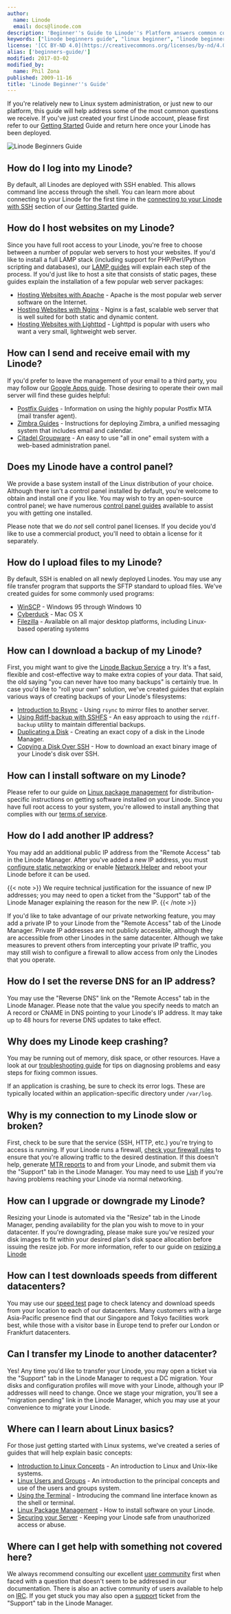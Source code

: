 ```yaml
---
author:
  name: Linode
  email: docs@linode.com
description: 'Beginner''s Guide to Linode''s Platform answers common configuration questions about the Linode cloud.'
keywords: ["linode beginners guide", "linux beginner", "linode beginner", "Linode guide"]
license: '[CC BY-ND 4.0](https://creativecommons.org/licenses/by-nd/4.0)'
alias: ['beginners-guide/']
modified: 2017-03-02
modified_by:
  name: Phil Zona
published: 2009-11-16
title: 'Linode Beginner''s Guide'
---
```


If you're relatively new to Linux system administration, or just new to our platform, this guide will help address some of the most common questions we receive. If you've just created your first Linode account, please first refer to our [Getting Started](/docs/getting-started/) Guide and return here once your Linode has been deployed.

![Linode Beginners Guide](/docs/assets/linode-beginners-guide.png)

## How do I log into my Linode?

By default, all Linodes are deployed with SSH enabled. This allows command line access through the shell. You can learn more about connecting to your Linode for the first time in the [connecting to your Linode with SSH](/docs/getting-started/#connecting_to_your_linode_with_ssh) section of our [Getting Started](/docs/getting-started/) guide.

## How do I host websites on my Linode?

Since you have full root access to your Linode, you're free to choose between a number of popular web servers to host your websites. If you'd like to install a full LAMP stack (including support for PHP/Perl/Python scripting and databases), our [LAMP guides](/docs/lamp-guides/) will explain each step of the process. If you'd just like to host a site that consists of static pages, these guides explain the installation of a few popular web server packages:

-   [Hosting Websites with Apache](/docs/websites/apache/) - Apache is the most popular web server software on the Internet.
-   [Hosting Websites with Nginx](/docs/websites/nginx) - Nginx is a fast, scalable web server that is well suited for both static and dynamic content.
-   [Hosting Websites with Lighttpd](/docs/websites/lighttpd/) - Lighttpd is popular with users who want a very small, lightweight web server.

## How can I send and receive email with my Linode?

If you'd prefer to leave the management of your email to a third party, you may follow our [Google Apps guide](/docs/email/google-mail/). Those desiring to operate their own mail server will find these guides helpful:

-   [Postfix Guides](/docs/email/postfix/) - Information on using the highly popular Postfix MTA (mail transfer agent).
-   [Zimbra Guides](/docs/email/zimbra/) - Instructions for deploying Zimbra, a unified messaging system that includes email and calendar.
-   [Citadel Groupware](/docs/email/citadel/) - An easy to use "all in one" email system with a web-based administration panel.

## Does my Linode have a control panel?

We provide a base system install of the Linux distribution of your choice. Although there isn't a control panel installed by default, you're welcome to obtain and install one if you like. You may wish to try an open-source control panel; we have numerous [control panel guides](/docs/websites/cms) available to assist you with getting one installed.

Please note that we do *not* sell control panel licenses. If you decide you'd like to use a commercial product, you'll need to obtain a license for it separately.

## How do I upload files to my Linode?

By default, SSH is enabled on all newly deployed Linodes. You may use any file transfer program that supports the SFTP standard to upload files. We've created guides for some commonly used programs:

-   [WinSCP](/docs/networking/file-transfer/transfer-files-winscp) - Windows 95 through Windows 10
-   [Cyberduck](/docs/networking/file-transfer/transfer-files-cyberduck) - Mac OS X
-   [Filezilla](/docs/tools-reference/file-transfer/filezilla) - Available on all major desktop platforms, including Linux-based operating systems

## How can I download a backup of my Linode?

First, you might want to give the [Linode Backup Service](http://www.linode.com/backups/) a try. It's a fast, flexible and cost-effective way to make extra copies of your data. That said, the old saying "you can never have too many backups" is certainly true. In case you'd like to "roll your own" solution, we've created guides that explain various ways of creating backups of your Linode's filesystems:

-   [Introduction to Rsync](/docs/tools-reference/tools/introduction-to-rsync/) - Using `rsync` to mirror files to another server.
-   [Using Rdiff-backup with SSHFS](/docs/security/backups/using-rdiff-backup-with-sshfs/) - An easy approach to using the `rdiff-backup` utility to maintain differential backups.
-   [Duplicating a Disk](/docs/migrate-to-linode/disk-images/disk-images-and-configuration-profiles/#duplicating-a-disk) - Creating an exact copy of a disk in the Linode Manager.
-   [Copying a Disk Over SSH](/docs/migrate-to-linode/disk-images/copying-a-disk-image-over-ssh) - How to download an exact binary image of your Linode's disk over SSH.

## How can I install software on my Linode?

Please refer to our guide on [Linux package management](/docs/tools-reference/linux-package-management/) for distribution-specific instructions on getting software installed on your Linode. Since you have full root access to your system, you're allowed to install anything that complies with our [terms of service](http://www.linode.com/tos).

## How do I add another IP address?

You may add an additional public IP address from the "Remote Access" tab in the Linode Manager. After you've added a new IP address, you must [configure static networking](/docs/networking/linux-static-ip-configuration/) or enable [Network Helper](/docs/platform/network-helper#turn-network-helper-on-for-individual-configuration-profiles) and reboot your Linode before it can be used.

{{< note >}}
We require technical justification for the issuance of new IP addresses; you may need to open a ticket from the "Support" tab of the Linode Manager explaining the reason for the new IP.
{{< /note >}}

If you'd like to take advantage of our private networking feature, you may add a private IP to your Linode from the "Remote Access" tab of the Linode Manager. Private IP addresses are not publicly accessible, although they are accessible from other Linodes in the same datacenter. Although we take measures to prevent others from intercepting your private IP traffic, you may still wish to configure a firewall to allow access from only the Linodes that you operate.

## How do I set the reverse DNS for an IP address?

You may use the "Reverse DNS" link on the "Remote Access" tab in the Linode Manager. Please note that the value you specify needs to match an A record or CNAME in DNS pointing to your Linode's IP address. It may take up to 48 hours for reverse DNS updates to take effect.

## Why does my Linode keep crashing?

You may be running out of memory, disk space, or other resources. Have a look at our [troubleshooting guide](/docs/troubleshooting/) for tips on diagnosing problems and easy steps for fixing common issues.

If an application is crashing, be sure to check its error logs. These are typically located within an application-specific directory under `/var/log`.

## Why is my connection to my Linode slow or broken?

First, check to be sure that the service (SSH, HTTP, etc.) you're trying to access is running. If your Linode runs a firewall, [check your firewall rules](/docs/security/firewalls/control-network-traffic-with-iptables#view-your-current-iptables-rules) to ensure that you're allowing traffic to the desired destination. If this doesn't help, generate [MTR reports](/docs/networking/diagnostics/diagnosing-network-issues-with-mtr) to and from your Linode, and submit them via the "Support" tab in the Linode Manager. You may need to use [Lish](/docs/troubleshooting/using-lish-the-linode-shell) if you're having problems reaching your Linode via normal networking.

## How can I upgrade or downgrade my Linode?

Resizing your Linode is automated via the "Resize" tab in the Linode Manager, pending availability for the plan you wish to move to in your datacenter. If you're downgrading, please make sure you've resized your disk images to fit within your desired plan's disk space allocation before issuing the resize job. For more information, refer to our guide on [resizing a Linode](/docs/migrate-to-linode/disk-images/resizing-a-linode)

## How can I test downloads speeds from different datacenters?

You may use our [speed test](http://www.linode.com/speedtest/) page to check latency and download speeds from your location to each of our datacenters. Many customers with a large Asia-Pacific presence find that our Singapore and Tokyo facilities work best, while those with a visitor base in Europe tend to prefer our London or Frankfurt datacenters.

## Can I transfer my Linode to another datacenter?

Yes! Any time you'd like to transfer your Linode, you may open a ticket via the "Support" tab in the Linode Manager to request a DC migration. Your disks and configuration profiles will move with your Linode, although your IP addresses will need to change. Once we stage your migration, you'll see a "migration pending" link in the Linode Manager, which you may use at your convenience to migrate your Linode.

## Where can I learn about Linux basics?

For those just getting started with Linux systems, we've created a series of guides that will help explain basic concepts:

-   [Introduction to Linux Concepts](/docs/tools-reference/introduction-to-linux-concepts/) - An introduction to Linux and Unix-like systems.
-   [Linux Users and Groups](/docs/tools-reference/linux-users-and-groups) - An introduction to the principal concepts and use of the users and groups system.
-   [Using the Terminal](/docs/tools-reference/ssh/using-the-terminal/) - Introducing the command line interface known as the shell or terminal.
-   [Linux Package Management](/docs/tools-reference/linux-package-management/) - How to install software on your Linode.
-   [Securing your Server](/docs/security/securing-your-server) - Keeping your Linode safe from unauthorized access or abuse.

## Where can I get help with something not covered here?

We always recommend consulting our excellent [user community](https://forum.linode.com) first when faced with a question that doesn't seem to be addressed in our documentation. There is also an active community of users available to help on [IRC](https://www.linode.com/chat). If you get stuck you may also open a [support](https://www.linode.com/contact) ticket from the "Support" tab in the Linode Manager.
